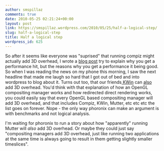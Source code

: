 ```yaml
---
author: smspillaz
comments: true
date: 2010-05-25 02:21:24+00:00
layout: post
link: https://smspillaz.wordpress.com/2010/05/25/half-a-logical-step/
slug: half-a-logical-step
title: Half a logical step
wordpress_id: 625
---
```


So after it seems like everyone was "suprised" that running compiz might actually add 3D overhead, I wrote a [blog post](http://smspillaz.wordpress.com/2010/05/21/beware-the-benchmarks/) try to explain why you get a performance hit, but the reasons why you get a performance it being good. So when I was reading the news on my phone this morning, I saw the next headline that made me laugh so hard that I got out of bed and into wordpress to blog about it. Turns out too, that our friends[ KWin](http://en.wikipedia.org/wiki/KWin) can [also](http://www.phoronix.com/scan.php?page=article&item=kwin_speed_test&num=1) add 3D overhead. You'd think with that explanation of how an OpenGL compositing manager works and how redirected direct rendering works, you could easily say that every OpenGL based compositing manager will add 3D overhead, and that includes Compiz, KWin, Mutter, etc etc etc the list goes on forever. Nope - the only way phoronix can make an argument is with benchmarks and not logical analysis.

I'm waiting for phoronix to run a story about how "apparently" running Mutter will _also_ add 3D overhead. Or maybe they could just say "compositing managers add 3D overhead, just like running two applications at the same time is always going to result in them getting slightly smaller timeslices".

